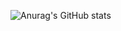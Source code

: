 ![Anurag's GitHub stats](https://github-readme-stats.vercel.app/api?username=ebo2022&show_icons=true&theme=dracula&custom_title=Stats)
